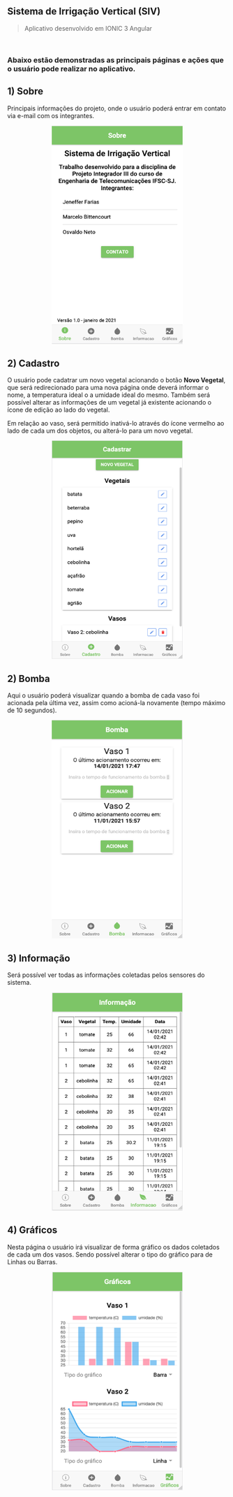 ## Sistema de Irrigação Vertical (SIV)
> Aplicativo desenvolvido em IONIC 3 Angular

</br>

### Abaixo estão demonstradas as principais páginas e ações que o usuário pode realizar no aplicativo.


## 1) Sobre 

Principais informações do projeto, onde o usuário poderá entrar em contato via e-mail com os integrantes.

<p align="center">
      <img src="./img/sobre.png" width="300" height="500">
  </p>
  
## 2) Cadastro

O usuário pode cadatrar um novo vegetal acionando o botão **Novo Vegetal**, que será redirecionado para uma nova página onde deverá informar o nome, a temperatura ideal o a umidade ideal do mesmo. Também será possível alterar as informações de um vegetal já existente acionando o ícone de edição ao lado do vegetal.

Em relação ao vaso, será permitido inativá-lo através do ícone vermelho ao lado de cada um dos objetos, ou alterá-lo para um novo vegetal.

  <p align="center">
      <img src="./img/cadastro.png" width="300" height="500">
  </p>

## 2) Bomba

Aqui o usuário poderá visualizar quando a bomba de cada vaso foi acionada pela última vez, assim como acioná-la novamente (tempo máximo de 10 segundos).

  <p align="center">
      <img src="./img/bomba.png" width="300" height="500">
  </p>

## 3) Informação

Será possível ver todas as informações coletadas pelos sensores do sistema.
  
  <p align="center">
      <img src="./img/info.png" width="300" height="500">
  </p>
 
## 4) Gráficos

Nesta página o usuário irá visualizar de forma gráfico os dados coletados de cada um dos vasos. Sendo possível alterar o tipo do gráfico para de Linhas ou Barras.

  <p align="center">
      <img src="./img/grafico.png" width="300" height="500">
  </p>




